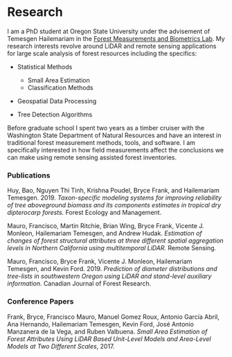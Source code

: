 # Research

I am a PhD student at Oregon State University under the advisement of Temesgen Hailemariam in the [Forest Measurements and Biometrics Lab](http://fmbl.forestry.oregonstate.edu/).
My research interests revolve around LiDAR and remote sensing applications for large scale analysis of forest resources including the specifics:

- Statistical Methods
  - Small Area Estimation
  - Classification Methods
- Geospatial Data Processing

- Tree Detection Algorithms

Before graduate school I spent two years as a timber cruiser with the Washington State Department of Natural Resources and have an interest in traditional forest measurement methods, tools,
and software. I am specifically interested in how field measurements affect the conclusions we can make using remote sensing assisted forest inventories.

### Publications

Huy, Bao, Nguyen Thi Tinh, Krishna Poudel, Bryce Frank, and Hailemariam Temesgen. 2019. *Taxon-specific modeling systems for improving reliability of tree aboveground biomass and its components estimates in tropical dry dipterocarp forests.* Forest Ecology and Management.

Mauro, Francisco, Martin Ritchie, Brian Wing, Bryce Frank, Vicente J. Monleon, Hailemariam Temesgen, and Andrew Hudak. *Estimation of changes of forest structural attributes at three different spatial aggregation levels in Northern California using multitemporal LiDAR.* Remote Sensing.

Mauro, Francisco, Bryce Frank, Vicente J. Monleon, Hailemariam Temesgen, and Kevin Ford. 2019. *Prediction of diameter distributions and tree-lists in southwestern Oregon using LiDAR and stand-level auxiliary information.* Canadian Journal of Forest Research.

### Conference Papers

Frank, Bryce, Francisco Mauro, Manuel Gomez Roux, Antonio García Abril, Ana Hernando, Hailemariam Temesgen, Kevin Ford, José Antonio Manzanera de la Vega, and Ruben Valbuena. *Small Area Estimation of Forest Attributes Using LiDAR Based Unit-Level Models and Area-Level Models at Two Different Scales*, 2017.
